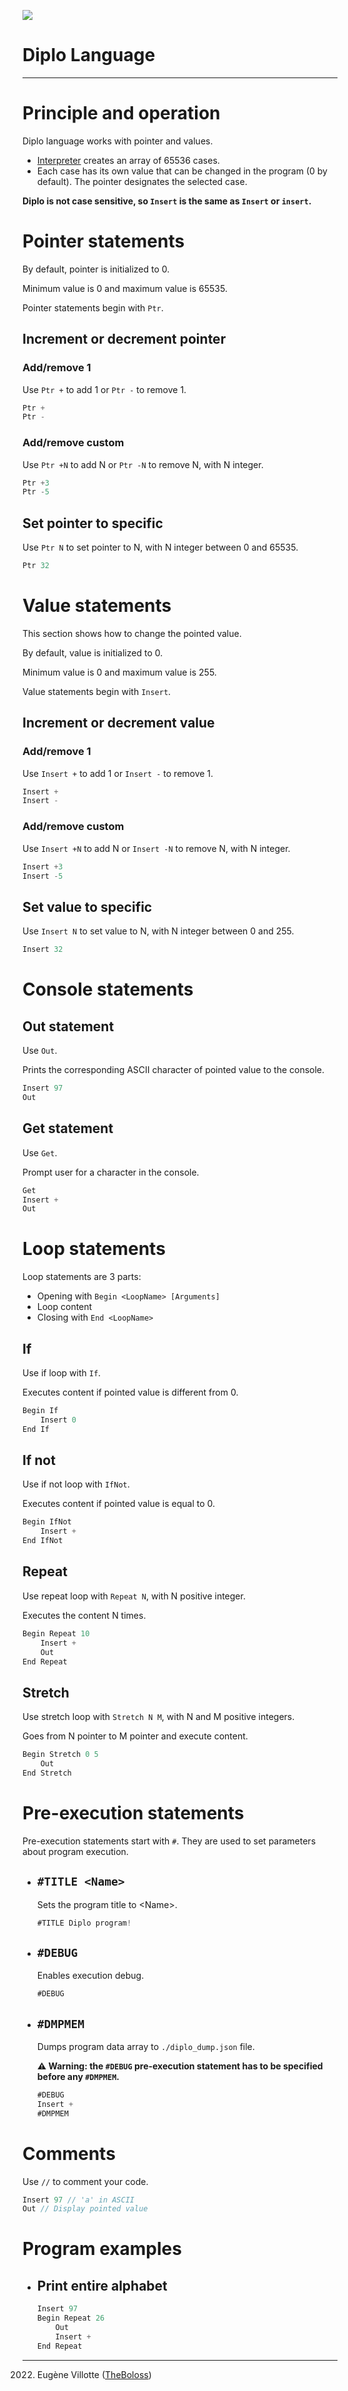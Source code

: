 ![](assets/Logo256.png)
# Diplo Language

----

# Principle and operation

Diplo language works with pointer and values.

- [Interpreter](Interpreter.md) creates an array of 65536 cases.
- Each case has its own value that can be changed in the program (0 by default). The pointer designates the selected case.

**Diplo is not case sensitive, so ```Insert``` is the same as ```Insert``` or ```insert```.**

# Pointer statements

By default, pointer is initialized to 0.

Minimum value is 0 and maximum value is 65535.

Pointer statements begin with ```Ptr```.

## Increment or decrement pointer

### Add/remove 1

Use ```Ptr +``` to add 1 or ```Ptr -``` to remove 1.

```jsx
Ptr +
Ptr -
```

### Add/remove custom

Use ```Ptr +N``` to add N or ```Ptr -N``` to remove N, with N integer.

```jsx
Ptr +3
Ptr -5
```

## Set pointer to specific

Use ```Ptr N``` to set pointer to N, with N integer between 0 and 65535.

```jsx
Ptr 32
```


# Value statements

This section shows how to change the pointed value.

By default, value is initialized to 0.

Minimum value is 0 and maximum value is 255.

Value statements begin with ```Insert```.

## Increment or decrement value

### Add/remove 1

Use ```Insert +``` to add 1 or ```Insert -``` to remove 1.

```jsx
Insert +
Insert -
```

### Add/remove custom

Use ```Insert +N``` to add N or ```Insert -N``` to remove N, with N integer.

```jsx
Insert +3
Insert -5
```

## Set value to specific

Use ```Insert N``` to set value to N, with N integer between 0 and 255.

```jsx
Insert 32
```

# Console statements

## Out statement

Use ```Out```.

Prints the corresponding ASCII character of pointed value to the console.

```jsx
Insert 97
Out
```

## Get statement

Use ```Get```.

Prompt user for a character in the console.

```jsx
Get
Insert +
Out
```

# Loop statements

Loop statements are 3 parts:
- Opening with ```Begin <LoopName> [Arguments]```
- Loop content
- Closing with ```End <LoopName>```

## If

Use if loop with ```If```.

Executes content if pointed value is different from 0.

```jsx
Begin If
    Insert 0
End If
```

## If not

Use if not loop with ```IfNot```.

Executes content if pointed value is equal to 0.

```jsx
Begin IfNot
    Insert +
End IfNot
```

## Repeat

Use repeat loop with ```Repeat N```, with N positive integer.

Executes the content N times.

```jsx
Begin Repeat 10
    Insert +
    Out
End Repeat
```

## Stretch

Use stretch loop with ```Stretch N M```, with N and M positive integers.

Goes from N pointer to M pointer and execute content.

```jsx
Begin Stretch 0 5
    Out
End Stretch
```

# Pre-execution statements

Pre-execution statements start with ```#```. They are used to set parameters about program execution.

- ## ```#TITLE <Name>```
    Sets the program title to \<Name>.
    ```jsx
    #TITLE Diplo program!
    ```
- ## ```#DEBUG```
    Enables execution debug.
    ```jsx
    #DEBUG
    ```
- ## ```#DMPMEM```
    Dumps program data array to ```./diplo_dump.json``` file.
    
    **⚠️ Warning: the ```#DEBUG``` pre-execution statement has to be specified before any ```#DMPMEM```.** 
    ```jsx
    #DEBUG
    Insert +
    #DMPMEM
    ```

# Comments

Use ```//``` to comment your code.

```jsx
Insert 97 // 'a' in ASCII
Out // Display pointed value
```

# Program examples

- ## Print entire alphabet
    ```jsx
    Insert 97
    Begin Repeat 26
        Out
        Insert +
    End Repeat
    ```


---

2022. Eugène Villotte ([TheBoloss](https://github.com/TheBoloss))